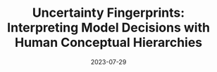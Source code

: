 ---
title: "Uncertainty Fingerprints: Interpreting Model Decisions with Human Conceptual Hierarchies"
authors:
  - key: angieboggust
  - key: hendrikstrobelt
  - key: arvindsatya
venue: icml-ai-hci-workshop
type: workshop
date: 2023-07-29
links:
  - name: Paper
    icon: paper
    url: https://github.com/helenavasc/AI_HCI_Workshop_ICML_2023/blob/b87ed234b42e8fecb5622fddea84d1e4f77c80fa/papers/uncertainty_fingerprints_inter.pdf
  - name: Poster
    icon: poster
    url: "http://angieboggust.com/posters/icml_ai_hci_uncertainty_fingerprints_poster.pdf"
---